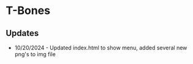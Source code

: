 # T-Bones

## Updates
* 10/20/2024 - Updated index.html to show menu, added several new png's to img file